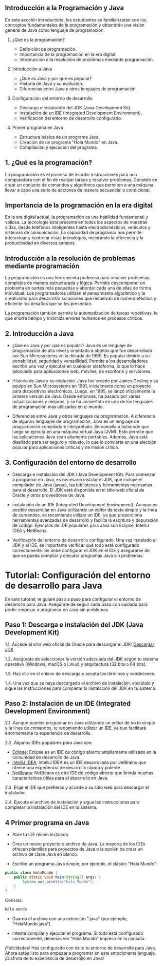 ## Introducción a la Programación y Java

En esta sección introductoria, los estudiantes se familiarizarán con los conceptos fundamentales de la programación y obtendrán una visión general de Java como lenguaje de programación.

1. ¿Qué es la programación?
   - Definición de programación.
   - Importancia de la programación en la era digital.
   - Introducción a la resolución de problemas mediante programación.

2. Introducción a Java
   - ¿Qué es Java y por qué es popular?
   - Historia de Java y su evolución.
   - Diferencias entre Java y otros lenguajes de programación.

3. Configuración del entorno de desarrollo
   - Descarga e instalación del JDK (Java Development Kit).
   - Instalación de un IDE (Integrated Development Environment).
   - Verificación del entorno de desarrollo configurado.

4. Primer programa en Java
   - Estructura básica de un programa Java.
   - Creación de un programa "Hola Mundo" en Java.
   - Compilación y ejecución del programa.

## 1. ¿Qué es la programación?

La programación es el proceso de escribir instrucciones para una computadora con el fin de realizar tareas y resolver problemas. Consiste en crear un conjunto de comandos y algoritmos que permiten a una máquina llevar a cabo una serie de acciones de manera secuencial o condicional.

## Importancia de la programación en la era digital

En la era digital actual, la programación es una habilidad fundamental y valiosa. La tecnología está presente en todos los aspectos de nuestras vidas, desde teléfonos inteligentes hasta electrodomésticos, vehículos y sistemas de comunicación. La capacidad de programar nos permite interactuar y controlar estas tecnologías, mejorando la eficiencia y la productividad en diversos campos.

## Introducción a la resolución de problemas mediante programación

La programación es una herramienta poderosa para resolver problemas complejos de manera estructurada y lógica. Permite descomponer un problema en partes más pequeñas y abordar cada una de ellas de forma individual. Los programadores utilizan el pensamiento algorítmico y la creatividad para desarrollar soluciones que resuelvan de manera efectiva y eficiente los desafíos que se les presentan.

La programación también permite la automatización de tareas repetitivas, lo que ahorra tiempo y minimiza errores humanos en procesos críticos.

## 2. Introducción a Java

- ¿Qué es Java y por qué es popular?
  Java es un lenguaje de programación de alto nivel y orientado a objetos que fue desarrollado por Sun Microsystems en la década de 1990. Es popular debido a su portabilidad, seguridad y versatilidad. Permite a los desarrolladores escribir una vez y ejecutar en cualquier plataforma, lo que lo hace adecuado para aplicaciones web, móviles, de escritorio y servidores.

- Historia de Java y su evolución.
  Java fue creado por James Gosling y su equipo en Sun Microsystems en 1991, inicialmente como un proyecto para dispositivos electrónicos. Luego, en 1995, se lanzó oficialmente la primera versión de Java. Desde entonces, ha pasado por varias actualizaciones y mejoras, y se ha convertido en uno de los lenguajes de programación más utilizados en el mundo.

- Diferencias entre Java y otros lenguajes de programación.
  A diferencia de algunos lenguajes de programación, Java es un lenguaje de programación compilado e interpretado. Se compila a bytecode que luego se ejecuta en una máquina virtual Java (JVM). Esto permite que las aplicaciones Java sean altamente portables. Además, Java está diseñado para ser seguro y robusto, lo que lo convierte en una elección popular para aplicaciones críticas y de misión crítica.

## 3. Configuración del entorno de desarrollo

- Descarga e instalación del JDK (Java Development Kit).
  Para comenzar a programar en Java, es necesario instalar el JDK, que incluye el compilador de Java (javac), las bibliotecas y herramientas necesarias para el desarrollo. El JDK está disponible en el sitio web oficial de Oracle y otros proveedores de Java.

- Instalación de un IDE (Integrated Development Environment).
  Aunque es posible desarrollar en Java utilizando un editor de texto simple y la línea de comandos, se recomienda utilizar un IDE, ya que proporciona herramientas avanzadas de desarrollo y facilita la escritura y depuración de código. Ejemplos de IDE populares para Java son Eclipse, IntelliJ IDEA y NetBeans.

- Verificación del entorno de desarrollo configurado.
  Una vez instalado el JDK y el IDE, es importante verificar que todo esté configurado correctamente. Se debe configurar el JDK en el IDE y asegurarse de que se pueda compilar y ejecutar programas Java sin problemas.

# Tutorial: Configuración del entorno de desarrollo para Java

En este tutorial, te guiaré paso a paso para configurar el entorno de desarrollo para Java. Asegúrate de seguir cada paso con cuidado para poder empezar a programar en Java sin problemas.

## Paso 1: Descarga e instalación del JDK (Java Development Kit)

1.1. Accede al sitio web oficial de Oracle para descargar el JDK: [Descargar JDK](https://www.oracle.com/java/technologies/javase-jdk16-downloads.html)

1.2. Asegúrate de seleccionar la versión adecuada del JDK según tu sistema operativo (Windows, macOS o Linux) y arquitectura (32 bits o 64 bits).

1.3. Haz clic en el enlace de descarga y acepta los términos y condiciones.

1.4. Una vez que se haya descargado el archivo de instalación, ejecútalo y sigue las instrucciones para completar la instalación del JDK en tu sistema.

## Paso 2: Instalación de un IDE (Integrated Development Environment)

2.1. Aunque puedes programar en Java utilizando un editor de texto simple y la línea de comandos, te recomiendo utilizar un IDE, ya que facilitará enormemente tu experiencia de desarrollo.

2.2. Algunos IDEs populares para Java son:
   - [Eclipse](https://www.eclipse.org/downloads/): Eclipse es un IDE de código abierto ampliamente utilizado en la comunidad de desarrollo de Java.
   - [IntelliJ IDEA](https://www.jetbrains.com/idea/): IntelliJ IDEA es un IDE desarrollado por JetBrains que ofrece una experiencia de desarrollo rápida y potente.
   - [NetBeans](https://netbeans.apache.org/): NetBeans es otro IDE de código abierto que brinda muchas características útiles para el desarrollo en Java.

2.3. Elige el IDE que prefieras y accede a su sitio web para descargar el instalador.

2.4. Ejecuta el archivo de instalación y sigue las instrucciones para completar la instalación del IDE en tu sistema.

## 4 Primer programa en Java

- Abre tu IDE recién instalado.

- Crea un nuevo proyecto o archivo de Java. La mayoría de los IDEs ofrecen plantillas para proyectos de Java o la opción de crear un archivo de clase Java en blanco.

- Escribe un programa Java simple, por ejemplo, el clásico "Hola Mundo":

```java
public class HolaMundo {
    public static void main(String[] args) {
        System.out.println("Hola Mundo");
    }
}
```
Consola:
```bash
Hola mundo
```

- Guarda el archivo con una extensión ".java" (por ejemplo, "HolaMundo.java").

- Intenta compilar y ejecutar el programa. Si todo está configurado correctamente, deberías ver "Hola Mundo" impreso en la consola.

¡Felicidades! Has configurado con éxito tu entorno de desarrollo para Java. Ahora estás listo para empezar a programar en este emocionante lenguaje. ¡Disfruta de tu experiencia de desarrollo en Java!
